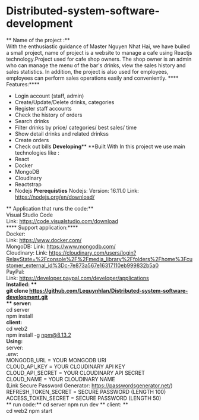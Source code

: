 # Distributed-system-software-development  
** Name of the project :**  
 With the enthusiastic guidance of Master Nguyen Nhat Hai, we have builed a small project, name of project is a website to manage a cafe using Reactjs technology.Project used for cafe shop owners. The shop owner is an admin who can manage the menu of the bar's drinks, view the sales history and sales statistics. In addition, the project is also used for employees, employees can perform sales operations easily and conveniently.
**** Features:****
 - Login account (staff, admin)
 - Create/Update/Delete drinks, categories
 - Register staff accounts
 - Check the history of orders
 - Search drinks
 - Filter drinks by price/ categories/ best sales/ time
 - Show detail drinks and related drinkss
 - Create orders
 - Check out bills
**Developing****
**Built With
In this project we use main technologies like :
  - React
  - Docker
  - MongoDB
  - Cloudinary
  - Reactstrap
  - Nodejs
**Prerequisties**
 Nodejs: 
  Version: 16.11.0
  Link: https://nodejs.org/en/download/
 
 ** Application that runs the code:**                        
 Visual Studio Code               
   Link: https://code.visualstudio.com/download                             
**** Support application:****                 
  Docker:                                  
 Link: https://www.docker.com/           
  MongoDB:
   Link: https://www.mongodb.com/   
  Cloudinary:
   Link: https://cloudinary.com/users/login?RelayState=%2Fconsole%2F%2Fmedia_library%2Ffolders%2Fhome%3Fcustomer_external_id%3Dc-7e873a567e16317110eb999832b5a0  
  PayPal:  
   Link: https://developer.paypal.com/developer/applications  
**Installed: **  
 git clone https://github.com/Lequynhlan/Distributed-system-software-development.git  
** server:**  
    cd server  
    npm install  
 **client:**  
    cd web2  
    npm install -g npm@8.13.2   
**Using:**  
 server:  
  .env:  
   MONGODB_URL = YOUR MONGODB URI  
   CLOUD_API_KEY = YOUR CLOUDINARY API KEY  
   CLOUD_API_SECRET = YOUR CLOUDINARY API SECRET  
   CLOUD_NAME = YOUR CLOUDINARY NAME  
   (Link Secure Password Generator: https://passwordsgenerator.net/)  
    REFRESH_TOKEN_SECRET = SECURE PASSWORD (LENGTH 100)  
    ACCESS_TOKEN_SECRET = SECURE PASSWORD (LENGTH 50)  
**  run code:**
    cd server
    npm run dev
** client: **   
    cd web2
    npm start


